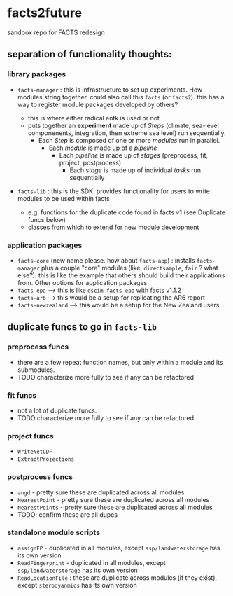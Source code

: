 # facts2future
sandbox repo for FACTS redesign

## separation of functionality thoughts:

### library packages
- `facts-manager` : this is infrastructure to set up experiments. How modules string together. could also call this `facts` (or `facts2`). this has a way to register module packages developed by others?
  - this is where either radical entk is used or not
  - puts together an **experiment** made up of *Steps* (climate, sea-level componenents, integration, then extreme sea level) run sequentially.
    - Each *Step* is composed of one or more *modules* run in parallel.
      - Each *module* is made up of a *pipeline*
        - Each *pipeline* is made up of *stages* (preprocess, fit, project, postprocess)
          - Each *stage* is made up of individual *tasks* run sequentially  
  
- `facts-lib` : this is the SDK. provides functionality for users to write modules to be used within facts
    - e.g. functions for the duplicate code found in facts v1 (see Duplicate funcs below)
    - classes from which to extend for new module development
 
### application packages
- `facts-core` (new name please. how about `facts-app`) : installs `facts-manager` plus a couple "core" modules (like, `directsample`, `fair` ? what else?). this is like the example that others should build their applications from.
  Other options for application packages
- `facts-epa` --> this is like `dscim-facts-epa` with facts v1.1.2
- `facts-ar6` --> this would be a setup for replicating the AR6 report
- `facts-newzealand` --> this would be a setup for the New Zealand users


## duplicate funcs to go in `facts-lib`
### preprocess funcs
- there are a few repeat function names, but only within a module and its submodules. 
- TODO characterize more fully to see if any can be refactored
### fit funcs
- not a lot of duplicate funcs. 
- TODO characterize more fully to see if any can be refactored
### project funcs
- `WriteNetCDF`
- `ExtractProjections` 
### postprocess funcs
- `angd`  - pretty sure these are duplicated across all modules
- `NearestPoint` - pretty sure these are duplicated across all modules
- `NearestPoints` - pretty sure these are duplicated across all modules
- TODO: confirm these are all dupes

### standalone module scripts
- `assignFP` - duplicated in all modules, except `ssp/landwaterstorage` has its own version
- `ReadFingerprint` - duplicated in all modules, except `ssp/landwaterstorage` has its own version
- `ReadLocationFile` : these are duplicate across modules (if they exist), except `sterodyanmics` has its own version
